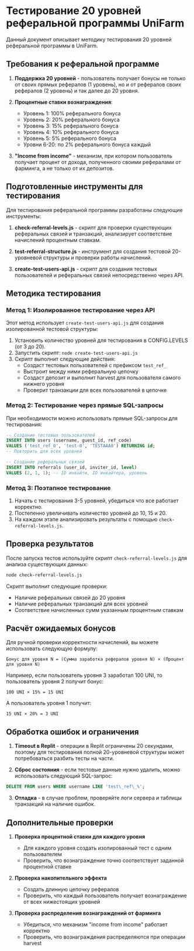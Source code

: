 # Тестирование 20 уровней реферальной программы UniFarm

Данный документ описывает методику тестирования 20 уровней реферальной программы в UniFarm.

## Требования к реферальной программе

1. **Поддержка 20 уровней** - пользователь получает бонусы не только от своих прямых рефералов (1 уровень), но и от рефералов своих рефералов (2 уровень) и так далее до 20 уровня.

2. **Процентные ставки вознаграждения**:
   - Уровень 1: 100% реферального бонуса
   - Уровень 2: 20% реферального бонуса 
   - Уровень 3: 15% реферального бонуса
   - Уровень 4: 10% реферального бонуса
   - Уровень 5: 5% реферального бонуса
   - Уровни 6-20: по 2% реферального бонуса каждый

3. **"Income from income"** - механизм, при котором пользователь получает процент от дохода, полученного своими рефералами от фарминга, а не только от их депозитов.

## Подготовленные инструменты для тестирования

Для тестирования реферальной программы разработаны следующие инструменты:

1. **check-referral-levels.js** - скрипт для проверки существующих реферальных связей и транзакций, анализирует соответствие начислений процентным ставкам.

2. **test-referral-structure.js** - инструмент для создания тестовой 20-уровневой структуры и проверки работы начислений.

3. **create-test-users-api.js** - скрипт для создания тестовых пользователей и реферальных связей непосредственно через API.

## Методика тестирования

### Метод 1: Изолированное тестирование через API

Этот метод использует `create-test-users-api.js` для создания изолированной тестовой структуры:

1. Установить количество уровней для тестирования в CONFIG.LEVELS (от 3 до 20).
2. Запустить скрипт: `node create-test-users-api.js`
3. Скрипт выполнит следующие действия:
   - Создаст тестовых пользователей с префиксом `test_ref_`
   - Выстроит между ними реферальную цепочку
   - Создаст депозит и выполнит harvest для пользователя самого нижнего уровня
   - Проверит транзакции для всех пользователей в цепочке

### Метод 2: Тестирование через прямые SQL-запросы

При необходимости можно использовать прямые SQL-запросы для тестирования:

```sql
-- Создание тестовых пользователей
INSERT INTO users (username, guest_id, ref_code) 
VALUES ('test_ref_0', 'test-0', 'TESTAAA0') RETURNING id;
-- Повторить для всех уровней

-- Создание реферальных связей
INSERT INTO referrals (user_id, inviter_id, level)
VALUES (2, 1, 1); -- ID инвайти, ID инвайтера, уровень
```

### Метод 3: Поэтапное тестирование

1. Начать с тестирования 3-5 уровней, убедиться что все работает корректно.
2. Постепенно увеличивать количество уровней до 10, 15 и 20.
3. На каждом этапе анализировать результаты с помощью `check-referral-levels.js`.

## Проверка результатов

После запуска тестов используйте скрипт `check-referral-levels.js` для анализа существующих данных:

```bash
node check-referral-levels.js
```

Скрипт выполнит следующие проверки:
- Наличие реферальных связей до 20 уровня
- Наличие реферальных транзакций для всех уровней
- Соответствие начисленных сумм указанным процентным ставкам

## Расчёт ожидаемых бонусов

Для ручной проверки корректности начислений, вы можете использовать следующую формулу:

```
Бонус для уровня N = (Сумма заработка рефералов уровня N) × (Процент для уровня N)
```

Например, если пользователь уровня 3 заработал 100 UNI, то пользователь уровня 2 получит бонус:
```
100 UNI × 15% = 15 UNI
```

А пользователь уровня 1 получит:
```
15 UNI × 20% = 3 UNI
```

## Обработка ошибок и ограничения

1. **Timeout в Replit** - операции в Replit ограничены 20 секундами, поэтому для тестирования полной 20-уровневой структуры может потребоваться разбить тесты на части.

2. **Сброс состояния** - если тестовые данные нужно удалить, можно использовать следующий SQL-запрос:
```sql
DELETE FROM users WHERE username LIKE 'test\_ref\_%';
```

3. **Отладка** - в случае проблем, проверяйте логи сервера и таблицы транзакций на наличие ошибок.

## Дополнительные проверки

1. **Проверка процентной ставки для каждого уровня**
   - Для каждого уровня создать изолированный тест с одним пользователем
   - Проверить, что вознаграждение точно соответствует заданной процентной ставке

2. **Проверка накопительного эффекта**
   - Создать длинную цепочку рефералов
   - Проверить, что каждый пользователь получает вознаграждение от всех нижестоящих уровней

3. **Проверка распределения вознаграждений от фарминга**
   - Убедиться, что механизм "income from income" работает корректно
   - Проверить, что вознаграждения распределяются при операции harvest
